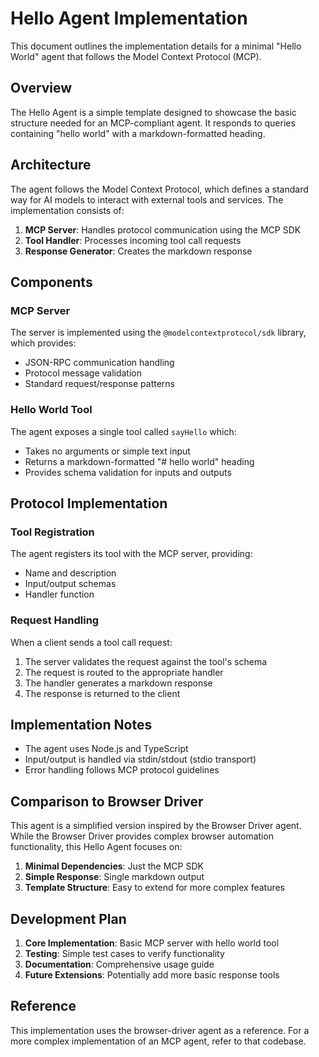 # Hello Agent Implementation

This document outlines the implementation details for a minimal "Hello World" agent that follows the Model Context Protocol (MCP).

## Overview

The Hello Agent is a simple template designed to showcase the basic structure needed for an MCP-compliant agent. It responds to queries containing "hello world" with a markdown-formatted heading.

## Architecture

The agent follows the Model Context Protocol, which defines a standard way for AI models to interact with external tools and services. The implementation consists of:

1. **MCP Server**: Handles protocol communication using the MCP SDK
2. **Tool Handler**: Processes incoming tool call requests
3. **Response Generator**: Creates the markdown response

## Components

### MCP Server

The server is implemented using the `@modelcontextprotocol/sdk` library, which provides:
- JSON-RPC communication handling
- Protocol message validation
- Standard request/response patterns

### Hello World Tool

The agent exposes a single tool called `sayHello` which:
- Takes no arguments or simple text input
- Returns a markdown-formatted "# hello world" heading
- Provides schema validation for inputs and outputs

## Protocol Implementation

### Tool Registration

The agent registers its tool with the MCP server, providing:
- Name and description
- Input/output schemas
- Handler function

### Request Handling

When a client sends a tool call request:
1. The server validates the request against the tool's schema
2. The request is routed to the appropriate handler
3. The handler generates a markdown response
4. The response is returned to the client

## Implementation Notes

- The agent uses Node.js and TypeScript
- Input/output is handled via stdin/stdout (stdio transport)
- Error handling follows MCP protocol guidelines

## Comparison to Browser Driver

This agent is a simplified version inspired by the Browser Driver agent. While the Browser Driver provides complex browser automation functionality, this Hello Agent focuses on:

1. **Minimal Dependencies**: Just the MCP SDK
2. **Simple Response**: Single markdown output
3. **Template Structure**: Easy to extend for more complex features

## Development Plan

1. **Core Implementation**: Basic MCP server with hello world tool
2. **Testing**: Simple test cases to verify functionality 
3. **Documentation**: Comprehensive usage guide
4. **Future Extensions**: Potentially add more basic response tools

## Reference

This implementation uses the browser-driver agent as a reference. For a more complex implementation of an MCP agent, refer to that codebase. 